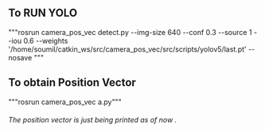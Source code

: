 ## To RUN YOLO
"""rosrun camera_pos_vec detect.py --img-size 640 --conf 0.3 --source 1 --iou 0.6 --weights '/home/soumil/catkin_ws/src/camera_pos_vec/src/scripts/yolov5/last.pt' --nosave """

## To obtain Position Vector 

"""rosrun camera_pos_vec a.py"""

###### The position vector is just being printed as of now .